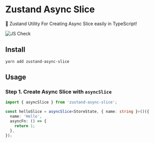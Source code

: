 # Zustand Async Slice

🦄 Zustand Utility For Creating Async Slice easily in TypeScript!

![JS Check](https://github.com/mym0404/zustand-async-slice/workflows/JS%20Check/badge.svg)

## Install

```
yarn add zustand-async-slice
```

## Usage

### Step 1. Create Async Slice with `asyncSlice`

```ts
import { asyncSlice } from 'zustand-async-slice';

const helloSlice = asyncSlice<StoreState, { name: string }>()({
  name: 'Hello',
  asyncFn: () => {
    return 1;
  },
});
```
